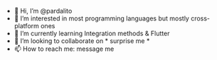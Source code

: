 - 👋 Hi, I’m @pardalito
- 👀 I’m interested in most programming languages but mostly cross-platform ones
- 🌱 I’m currently learning Integration methods & Flutter
- 💞️ I’m looking to collaborate on * surprise me *
- 📫 How to reach me: message me

<!---
pardalito/pardalito is a ✨ special ✨ repository because its `README.md` (this file) appears on your GitHub profile.
You can click the Preview link to take a look at your changes.
--->
